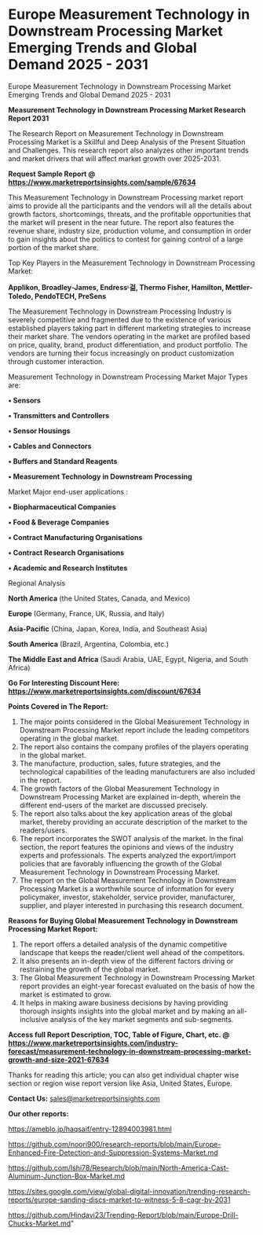 # Europe Measurement Technology in Downstream Processing Market Emerging Trends and Global Demand 2025 - 2031
Europe Measurement Technology in Downstream Processing Market Emerging Trends and Global Demand 2025 - 2031

<strong>Measurement Technology in Downstream Processing Market Research Report 2031</strong>

The Research Report on Measurement Technology in Downstream Processing Market is a Skillful and Deep Analysis of the Present Situation and Challenges. This research report also analyzes other important trends and market drivers that will affect market growth over 2025-2031.

<strong>Request Sample Report @ <a href=https://www.marketreportsinsights.com/sample/67634>https://www.marketreportsinsights.com/sample/67634</a></strong>

This Measurement Technology in Downstream Processing market report aims to provide all the participants and the vendors will all the details about growth factors, shortcomings, threats, and the profitable opportunities that the market will present in the near future. The report also features the revenue share, industry size, production volume, and consumption in order to gain insights about the politics to contest for gaining control of a large portion of the market share.

Top Key Players in the Measurement Technology in Downstream Processing Market:

<strong>Applikon, Broadley-James, Endressᶫ걺, Thermo Fisher, Hamilton, Mettler-Toledo, PendoTECH, PreSens</strong>

The Measurement Technology in Downstream Processing Industry is severely competitive and fragmented due to the existence of various established players taking part in different marketing strategies to increase their market share. The vendors operating in the market are profiled based on price, quality, brand, product differentiation, and product portfolio. The vendors are turning their focus increasingly on product customization through customer interaction.

Measurement Technology in Downstream Processing Market Major Types are:

<strong>• Sensors

• Transmitters and Controllers

• Sensor Housings

• Cables and Connectors

• Buffers and Standard Reagents

• Measurement Technology in Downstream Processing</strong>

Market Major end-user applications :

<strong>• Biopharmaceutical Companies

• Food & Beverage Companies

• Contract Manufacturing Organisations

• Contract Research Organisations

• Academic and Research Institutes</strong>

Regional Analysis

</u><strong><b>North America</b></strong> (the United States, Canada, and Mexico)

<strong><b>Europe </b></strong>(Germany, France, UK, Russia, and Italy)

<strong><b>Asia-Pacific</b></strong> (China, Japan, Korea, India, and Southeast Asia)

<strong><b>South America</b></strong> (Brazil, Argentina, Colombia, etc.)

<strong><b>The Middle East and Africa</b></strong> (Saudi Arabia, UAE, Egypt, Nigeria, and South Africa)

<strong>Go For Interesting Discount Here: <a href=https://www.marketreportsinsights.com/discount/67634>https://www.marketreportsinsights.com/discount/67634</a></strong>

<strong>Points Covered in The Report:</strong>
<ol>
  <li>The major points considered in the Global Measurement Technology in Downstream Processing Market report include the leading competitors operating in the global market.</li>
  <li>The report also contains the company profiles of the players operating in the global market.</li>
  <li>The manufacture, production, sales, future strategies, and the technological capabilities of the leading manufacturers are also included in the report.</li>
  <li>The growth factors of the Global Measurement Technology in Downstream Processing Market are explained in-depth, wherein the different end-users of the market are discussed precisely.</li>
  <li>The report also talks about the key application areas of the global market, thereby providing an accurate description of the market to the readers/users.</li>
  <li>The report incorporates the SWOT analysis of the market. In the final section, the report features the opinions and views of the industry experts and professionals. The experts analyzed the export/import policies that are favorably influencing the growth of the Global Measurement Technology in Downstream Processing Market.</li>
  <li>The report on the Global Measurement Technology in Downstream Processing Market is a worthwhile source of information for every policymaker, investor, stakeholder, service provider, manufacturer, supplier, and player interested in purchasing this research document.</li>
</ol>
<strong>Reasons for Buying Global Measurement Technology in Downstream Processing Market Report:</strong>

<ol>
  <li>The report offers a detailed analysis of the dynamic competitive landscape that keeps the reader/client well ahead of the competitors.</li>
  <li>It also presents an in-depth view of the different factors driving or restraining the growth of the global market.</li>
  <li>The Global Measurement Technology in Downstream Processing Market report provides an eight-year forecast evaluated on the basis of how the market is estimated to grow.</li>
  <li>It helps in making aware business decisions by having providing thorough insights insights into the global market and by making an all-inclusive analysis of the key market segments and sub-segments.</li>
</ol>
<strong>Access full Report Description, TOC, Table of Figure, Chart, etc. @ <a href=https://www.marketreportsinsights.com/industry-forecast/measurement-technology-in-downstream-processing-market-growth-and-size-2021-67634>https://www.marketreportsinsights.com/industry-forecast/measurement-technology-in-downstream-processing-market-growth-and-size-2021-67634</a></strong>


Thanks for reading this article; you can also get individual chapter wise section or region wise report version like Asia, United States, Europe.

<strong>Contact Us:</strong>
sales@marketreportsinsights.com

<strong>Our other reports:</strong>

<a href=https://ameblo.jp/haqsaif/entry-12894003981.html>https://ameblo.jp/haqsaif/entry-12894003981.html</a>

<a href=https://github.com/noori900/research-reports/blob/main/Europe-Enhanced-Fire-Detection-and-Suppression-Systems-Market.md>https://github.com/noori900/research-reports/blob/main/Europe-Enhanced-Fire-Detection-and-Suppression-Systems-Market.md</a>

<a href=https://github.com/Ishi78/Research/blob/main/North-America-Cast-Aluminum-Junction-Box-Market.md>https://github.com/Ishi78/Research/blob/main/North-America-Cast-Aluminum-Junction-Box-Market.md</a>

<a href=https://sites.google.com/view/global-digital-innovation/trending-research-reports/europe-sanding-discs-market-to-witness-5-8-cagr-by-2031>https://sites.google.com/view/global-digital-innovation/trending-research-reports/europe-sanding-discs-market-to-witness-5-8-cagr-by-2031</a>

<a href=https://github.com/Hindavi23/Trending-Report/blob/main/Europe-Drill-Chucks-Market.md>https://github.com/Hindavi23/Trending-Report/blob/main/Europe-Drill-Chucks-Market.md</a>"
